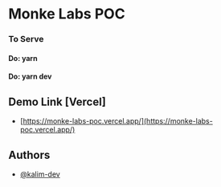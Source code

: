 # Monke Labs POC

### To Serve 

#### Do:  yarn 
#### Do: yarn dev 

## Demo Link [Vercel]

 - [https://monke-labs-poc.vercel.app/](https://monke-labs-poc.vercel.app/)

## Authors

- [@kalim-dev](https://www.github.com/kalim-dev)

